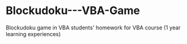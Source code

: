 # Blockudoku---VBA-Game
Blockudoku game in VBA
        students' homework for VBA course (1 year learning experiences)
